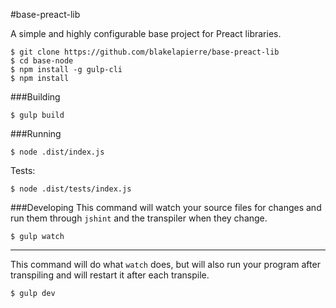 #base-preact-lib

A simple and highly configurable base project for Preact libraries.


````
$ git clone https://github.com/blakelapierre/base-preact-lib
$ cd base-node
$ npm install -g gulp-cli
$ npm install
````


###Building

````
$ gulp build
````

###Running

````
$ node .dist/index.js
````

Tests:
````
$ node .dist/tests/index.js
````

###Developing
This command will watch your source files for changes and run them through `jshint` and the transpiler when they change.

````
$ gulp watch
````

-----------
This command will do what `watch` does, but will also run your program after transpiling and will restart it after each transpile.

````
$ gulp dev
````
